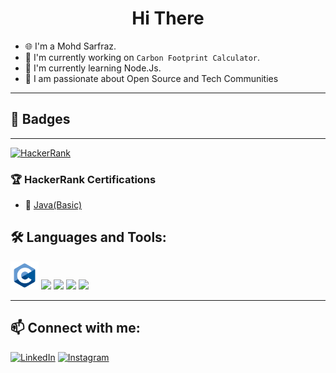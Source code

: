 <!--
**mohdsarfraz08/Mohdsarfraz08** is a ✨ _special_ ✨ repository because its `README.md` (this file) appears on your GitHub profile.

Here are some ideas to get you started:

- 🔭 I’m currently working on ...
- 🌱 I’m currently learning ...
- 👯 I’m looking to collaborate on ...
- 🤔 I’m looking for help with ...
- 💬 Ask me about ...
- 📫 How to reach me: ...
- 😄 Pronouns: ...
- ⚡ Fun fact: ...
-->

<h1 align="center">Hi There</h1>

- 🌐 I'm a Mohd Sarfraz.
- 🚀 I'm currently working on `Carbon Footprint Calculator`.
- 🌱 I'm currently learning Node.Js.
- 💬 I am passionate about Open Source and Tech Communities

---

## 🏅 Badges

---
[![HackerRank](https://img.shields.io/badge/HackerRank-2EC866?style=for-the-badge&logo=HackerRank&logoColor=white)](https://www.hackerrank.com/mdsarfraz2m)

### 🏆 HackerRank Certifications

- 🧠 [Java(Basic)](https://www.hackerrank.com/certificates/006ba9a5ce81)


## 🛠️ Languages and Tools:

<p align="left">
 <img src="https://raw.githubusercontent.com/github/explore/f3e22f0dca2be955676bc70d6214b95b13354ee8/topics/c/c.png" style="height:45px;" />
<img src="https://upload.wikimedia.org/wikipedia/en/thumb/3/30/Java_programming_language_logo.svg/1200px-Java_programming_language_logo.svg.png" style="height:45px;" />
<img src="https://upload.wikimedia.org/wikipedia/commons/thumb/1/18/ISO_C%2B%2B_Logo.svg/1200px-ISO_C%2B%2B_Logo.svg.png" style="height:45px;" />
<img src="https://download.blender.org/branding/community/blender_community_badge_orange.png" style="height:45px;" />
 <img src="https://avatars.githubusercontent.com/u/18133?s=280&v=4" style="height:45px;" />
  <!-- Add more icons using shields.io or simple image links -->
  </p>

---

## 📫 Connect with me:

[![LinkedIn](https://img.shields.io/badge/LinkedIn-blue?style=for-the-badge&logo=linkedin&logoColor=white)](#https://www.linkedin.com/in/mohd-sarfaraz08)
[![Instagram](https://img.shields.io/badge/Instagram-pink?style=for-the-badge&logo=instagram&logoColor=white)](#)
